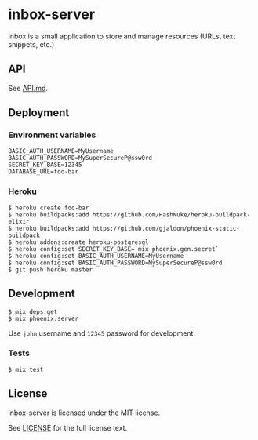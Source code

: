 # inbox-server

Inbox is a small application to store and manage resources (URLs, text snippets, etc.)

## API

See [API.md](./API.md).

## Deployment

### Environment variables

```
BASIC_AUTH_USERNAME=MyUsername
BASIC_AUTH_PASSWORD=MySuperSecureP@ssw0rd
SECRET_KEY_BASE=12345
DATABASE_URL=foo-bar
```

### Heroku

```
$ heroku create foo-bar
$ heroku buildpacks:add https://github.com/HashNuke/heroku-buildpack-elixir
$ heroku buildpacks:add https://github.com/gjaldon/phoenix-static-buildpack
$ heroku addons:create heroku-postgresql
$ heroku config:set SECRET_KEY_BASE=`mix phoenix.gen.secret`
$ heroku config:set BASIC_AUTH_USERNAME=MyUsername
$ heroku config:set BASIC_AUTH_PASSWORD=MySuperSecureP@ssw0rd
$ git push heroku master
```

## Development

```
$ mix deps.get
$ mix phoenix.server
```

Use `john` username and `12345` password for development.

### Tests

```
$ mix test
```

## License

inbox-server is licensed under the MIT license.

See [LICENSE](./LICENSE) for the full license text.
